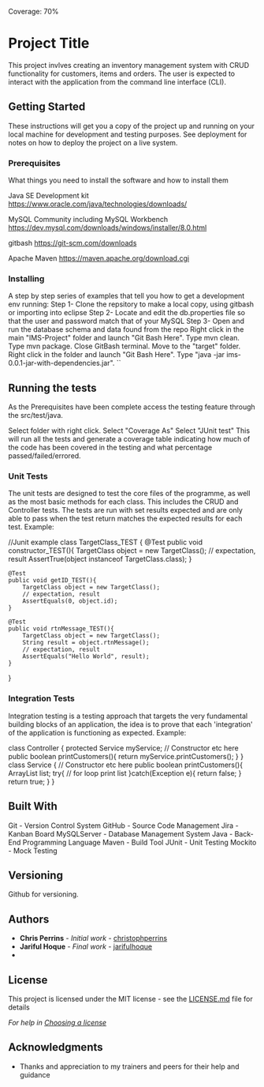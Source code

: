Coverage: 70%
# Project Title

This project invlves creating an inventory management system with CRUD functionality for customers, items and orders. The user is expected to interact with the application from the command line interface (CLI).

## Getting Started

These instructions will get you a copy of the project up and running on your local machine for development and testing purposes. See deployment for notes on how to deploy the project on a live system.

### Prerequisites

What things you need to install the software and how to install them

Java SE Development kit 
https://www.oracle.com/java/technologies/downloads/

MySQL Community including MySQL Workbench
https://dev.mysql.com/downloads/windows/installer/8.0.html

gitbash
https://git-scm.com/downloads

Apache Maven
https://maven.apache.org/download.cgi


### Installing

A step by step series of examples that tell you how to get a development env running:
Step 1- Clone the repsitory to make a local copy, using gitbash or importing into eclipse
Step 2- Locate and edit the db.properties file so that the user and password match that of your MySQL
Step 3- Open and run the database schema and data found from the repo
Right click in the main "IMS-Project" folder and launch "Git Bash Here".
Type mvn clean.
Type mvn package.
Close GitBash terminal.
Move to the "target" folder.
Right click in the folder and launch "Git Bash Here".
Type "java -jar ims-0.0.1-jar-with-dependencies.jar". ``


## Running the tests

As the Prerequisites have been complete access the testing feature through the src/test/java.

Select folder with right click.
Select "Coverage As"
Select "JUnit test" This will run all the tests and generate a coverage table indicating how much of the code has been covered in the testing and what percentage passed/failed/errored.

### Unit Tests 

The unit tests are designed to test the core files of the programme, as well as the most basic methods for each class. This includes the CRUD and Controller tests. The tests are run with set results expected and are only able to pass when the test return matches the expected results for each test.
Example:

//Junit example
class TargetClass_TEST {
    @Test
    public void constructor_TEST(){
        TargetClass object = new TargetClass();
        // expectation, result
        AssertTrue(object instanceof TargetClass.class);
    }

    @Test
    public void getID_TEST(){
        TargetClass object = new TargetClass();
        // expectation, result
        AssertEquals(0, object.id);
    }

    @Test
    public void rtnMessage_TEST(){
        TargetClass object = new TargetClass();
        String result = object.rtnMessage();
        // expectation, result
        AssertEquals("Hello World", result);
    }
}


### Integration Tests 

Integration testing is a testing approach that targets the very fundamental building blocks of an application, the idea is to prove that each 'integration' of the application is functioning as expected.
Example:

class Controller {
    protected Service myService; 
    // Constructor etc here
    public boolean printCustomers(){
        return myService.printCustomers();
    }
}
class Service {
    // Constructor etc here
    public boolean printCustomers(){
        ArrayList<Customers> list;
        try{
            // for loop print list
        }catch(Exception e){
            return false;
        }
        return true;
    }
}

## Built With

Git - Version Control System
GitHub - Source Code Management
Jira - Kanban Board
MySQLServer - Database Management System
Java - Back-End Programming Language
Maven - Build Tool
JUnit - Unit Testing
Mockito - Mock Testing

## Versioning

Github for versioning.

## Authors

* **Chris Perrins** - *Initial work* - [christophperrins](https://github.com/christophperrins)
* **Jariful Hoque** - *Final work* - [jarifulhoque](https://github.com/jarifulhoque)
* 
## License

This project is licensed under the MIT license - see the [LICENSE.md](LICENSE.md) file for details 

*For help in [Choosing a license](https://choosealicense.com/)*

## Acknowledgments

* Thanks and appreciation to my trainers and peers for their help and guidance
